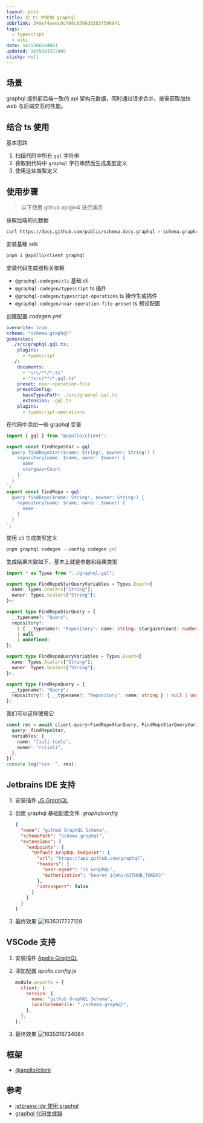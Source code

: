 ```yaml
---
layout: post
title: 在 ts 中使用 graphql
abbrlink: 349ef4aeec0c466c8566d8383f596941
tags:
  - typescript
  - wiki
date: 1635266594861
updated: 1635601372405
sticky: null
---
```


## 场景

graphql 提供前后端一致的 api 架构元数据，同时通过请求合并、按需获取加快 web 与后端交互的性能。

## 结合 ts 使用

基本思路

1.  扫描代码中所有 `gql` 字符串
1.  获取到代码中 `graphql` 字符串然后生成类型定义
1.  使用这些类型定义

## 使用步骤

> 以下使用 github api\@v4 进行演示

获取后端的元数据

```sh
curl https://docs.github.com/public/schema.docs.graphql > schema.graphql
```

安装基础 sdk

```sh
pnpm i @apollo/client graphql
```

安装代码生成器相关依赖

- `@graphql-codegen/cli` 基础 cli
- `@graphql-codegen/typescript` ts 插件
- `@graphql-codegen/typescript-operations` ts 操作生成插件
- `@graphql-codegen/near-operation-file-preset` ts 预设配置

创建配置 _codegen.yml_

```yml
overwrite: true
schema: "schema.graphql"
generates:
  ./src/graphql.gql.ts:
    plugins:
      - typescript
  ./:
    documents:
      - "src/**/*.ts"
      - "!src/**/*.gql.ts"
    preset: near-operation-file
    presetConfig:
      baseTypesPath: ./src/graphql.gql.ts
      extension: .gql.ts
    plugins:
      - typescript-operations
```

在代码中添加一些 graphql 变量

```ts
import { gql } from "@apollo/client";

export const findRepoStar = gql`
  query findRepoStar($name: String!, $owner: String!) {
    repository(name: $name, owner: $owner) {
      name
      stargazerCount
    }
  }
`;
export const findRepo = gql`
  query findRepo($name: String!, $owner: String!) {
    repository(name: $name, owner: $owner) {
      name
    }
  }
`;
```

使用 cli 生成类型定义

```ts
pnpm graphql-codegen --config codegen.yml
```

生成结果大致如下，基本上就是参数和结果类型

```ts
import * as Types from "../graphql.gql";

export type FindRepoStarQueryVariables = Types.Exact<{
  name: Types.Scalars["String"];
  owner: Types.Scalars["String"];
}>;

export type FindRepoStarQuery = {
  __typename?: "Query";
  repository?:
    | { __typename?: "Repository"; name: string; stargazerCount: number }
    | null
    | undefined;
};

export type FindRepoQueryVariables = Types.Exact<{
  name: Types.Scalars["String"];
  owner: Types.Scalars["String"];
}>;

export type FindRepoQuery = {
  __typename?: "Query";
  repository?: { __typename?: "Repository"; name: string } | null | undefined;
};
```

我们可以这样使用它

```ts
const res = await client.query<FindRepoStarQuery, FindRepoStarQueryVariables>({
  query: findRepoStar,
  variables: {
    name: "liuli-tools",
    owner: "rxliuli",
  },
});
console.log("res: ", res);
```

## Jetbrains IDE 支持

1.  安装插件 [JS GraphQL](https://plugins.jetbrains.com/plugin/8097)

1.  创建 graphql 基础配置文件 _.graphqlconfig_

    ```json
    {
      "name": "github GraphQL Schema",
      "schemaPath": "schema.graphql",
      "extensions": {
        "endpoints": {
          "Default GraphQL Endpoint": {
            "url": "https://api.github.com/graphql",
            "headers": {
              "user-agent": "JS GraphQL",
              "Authorization": "bearer ${env:GITHUB_TOKEN}"
            },
            "introspect": false
          }
        }
      }
    }
    ```

1.  最终效果
    ![1635317727128](/resource/994d6f1aee71444b983d982bf216fd1c.png)

## VSCode 支持

1.  安装插件 [Apollo GraphQL](https://marketplace.visualstudio.com/items?itemName=apollographql.vscode-apollo)

1.  添加配置 _apollo.config.js_

    ```js
    module.exports = {
      client: {
        service: {
          name: "github GraphQL Schema",
          localSchemaFile: "./schema.graphql",
        },
      },
    };
    ```

1.  最终效果
    ![1635316734084](/resource/6dd72b1c51114beebd38ba4f65ca4976.png)

## 框架

- [@apollo/client](https://www.apollographql.com/docs/react/get-started/)

## 参考

- [jetbrains ide 使用 graphql](https://jimkyndemeyer.github.io/js-graphql-intellij-plugin/)
- [graphql 代码生成器](https://www.graphql-code-generator.com/)
